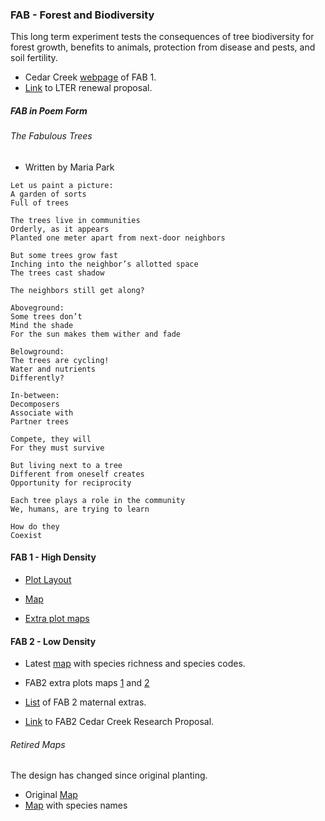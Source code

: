 ### FAB - Forest and Biodiversity

This long term experiment tests the consequences of tree biodiversity
for forest growth, benefits to animals, protection from disease and
pests, and soil fertility.

-   Cedar Creek
    [webpage](https://www.cedarcreek.umn.edu/research/experiments/e271)
    of FAB 1.  
-   [Link](https://drive.google.com/file/d/10ao9EPqfDH4tNasWDOflgD_vNjhX4qWG/view?usp=sharing)
    to LTER renewal proposal.

##### FAB in Poem Form

###### The Fabulous Trees

-   Written by Maria Park

<!-- -->

    Let us paint a picture:
    A garden of sorts
    Full of trees

    The trees live in communities
    Orderly, as it appears
    Planted one meter apart from next-door neighbors

    But some trees grow fast
    Inching into the neighbor’s allotted space
    The trees cast shadow

    The neighbors still get along?

    Aboveground:
    Some trees don’t
    Mind the shade
    For the sun makes them wither and fade

    Belowground:
    The trees are cycling!
    Water and nutrients
    Differently?

    In-between:
    Decomposers
    Associate with
    Partner trees

    Compete, they will
    For they must survive

    But living next to a tree
    Different from oneself creates
    Opportunity for reciprocity

    Each tree plays a role in the community
    We, humans, are trying to learn

    How do they
    Coexist

#### FAB 1 - High Density

-   [Plot
    Layout](https://docs.google.com/spreadsheets/d/1VIs6ZAfZzzmTPHz2xQ8-L-tdguxjdt7M/edit?usp=sharing&ouid=117278050553426340443&rtpof=true&sd=true)

-   [Map](https://drive.google.com/file/d/1lwET9O_mKjS2TuVV4UbKdc_4qoujiSEs/view?usp=sharing)

-   [Extra plot
    maps](https://drive.google.com/file/d/1qbQ9mznZh2vCK3a2ni6HP2kSh_R-EorU/view?usp=sharing)

#### FAB 2 - Low Density

-   Latest
    [map](https://drive.google.com/file/d/1MKDOsKbR8a6H8A308eQgfWipC5QRvVW-/view?usp=sharing)
    with species richness and species codes.

-   FAB2 extra plots maps
    [1](https://drive.google.com/file/d/1t5n4MzeFt0zVGcrKCc2LEQ6iqAK1grtj/view?usp=sharing)
    and
    [2](https://drive.google.com/file/d/1-4J6fnoq15Zf2X2iRFlYa6bDMfW_lIw5/view?usp=sharing)

-   [List](https://docs.google.com/spreadsheets/d/1jzuTqeNJpCjljMNGv_r9ICqQubZSwKE-/edit?usp=sharing&ouid=117278050553426340443&rtpof=true&sd=true)
    of FAB 2 maternal extras.

-   [Link](https://drive.google.com/file/d/1SnALIYrNLDOmWsSK1GH1tPxHo52Exm-A/view?usp=sharing)
    to FAB2 Cedar Creek Research Proposal.

###### Retired Maps

The design has changed since original planting.

-   Original
    [Map](https://drive.google.com/file/d/1PFnVOhE-07KCANTF9PNeIFqpEo7836Ae/view?usp=sharing)  
-   [Map](https://drive.google.com/file/d/15kzZxXVo0sBTuqEuCjorWAxEhyUF41Mw/view?usp=sharing)
    with species names
